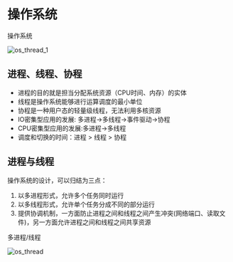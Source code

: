 # 操作系统<Badge type="tip" text="了解即可"/>

操作系统

![os_thread_1](/os/os_thread_1.png)

## 进程、线程、协程

- 进程的目的就是担当分配系统资源（CPU时间、内存）的实体
- 线程是操作系统能够进行运算调度的最小单位
- 协程是一种用户态的轻量级线程，无法利用多核资源
- IO密集型应用的发展: 多进程->多线程->事件驱动->协程
- CPU密集型应用的发展:多进程->多线程
- 调度和切换的时间：进程 > 线程 > 协程

## 进程与线程

操作系统的设计，可以归结为三点：

1. 以多进程形式，允许多个任务同时运行
2. 以多线程形式，允许单个任务分成不同的部分运行
3. 提供协调机制，一方面防止进程之间和线程之间产生冲突(网络端口、读取文件)，另一方面允许进程之间和线程之间共享资源

多进程/线程

![os_thread](/os/os_thread.png)
